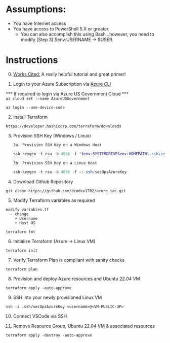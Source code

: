 # Assumptions:
* You have Internet access
* You have access to PowerShell 5.X or greater. <br />
  * You can also accomplish this using Bash ..however, you need to modify [Step 3] $env:USERNAME -> $USER. <br />

# Instructions
0. [Works Cited:](https://www.youtube.com/watch?v=V53AHWun17s) A really helpful tutorial and great primer!

1. Login to your Azure Subscription via
[Azure CLI](https://learn.microsoft.com/en-us/cli/azure/install-azure-cli-windows?tabs=azure-cli)

 
*** If required to login via Azure US Government Cloud *** <br />
    `az cloud set --name AzureUSGovernment`

```code
az login --use-device-code
```

2. Install Terraform
```code
https://developer.hashicorp.com/terraform/downloads
```

3. Provision SSH Key (Windows / Linux) <br />

   `3a. Provision SSH Key on a Windows Host`
   ```PowerShell
   ssh-keygen -t rsa -b 4096 -f "$env:SYSTEMDRIVE$env:HOMEPATH\.ssh\secOpsAzureKey"
   ```
   

   `3b. Provision SSH Key on a Linux Host`
    ```PowerShell
    ssh-keygen -t rsa -b 4096 -f ~/.ssh/secOpsAzureKey
    ```


4. Download Github Repository
```code
git clone https://github.com/dcodev1702/azure_iac.git
```

5. Modify Terraform variables as required
```code
modify variables.tf
  - change
    + Username
    + Host OS
    
terraform fmt
```

6. Initialize Terraform (Azure -> Linux VM)
```code
terraform init
```

7. Verify Terraform Plan is compliant with sanity checks
```code
terraform plan
```

8. Provision and deploy Azure resources and Ubuntu 22.04 VM
```code
terraform apply -auto-approve
```

9. SSH into your newly provisioned Linux VM
```code
ssh -i .ssh/secOpsAzureKey <username>@<VM-PUBLIC-UP>
```

10. Connect VSCode via SSH


11. Remove Resource Group, Ubuntu 22.04 VM & associated resources
```code
terraform apply -destroy -auto-approve
```
